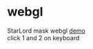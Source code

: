 # webgl
StarLord mask webgl <a href="http://toly19.github.io/webgl/index.html" target="_blank">demo</a><br />
click 1 and 2 on keyboard